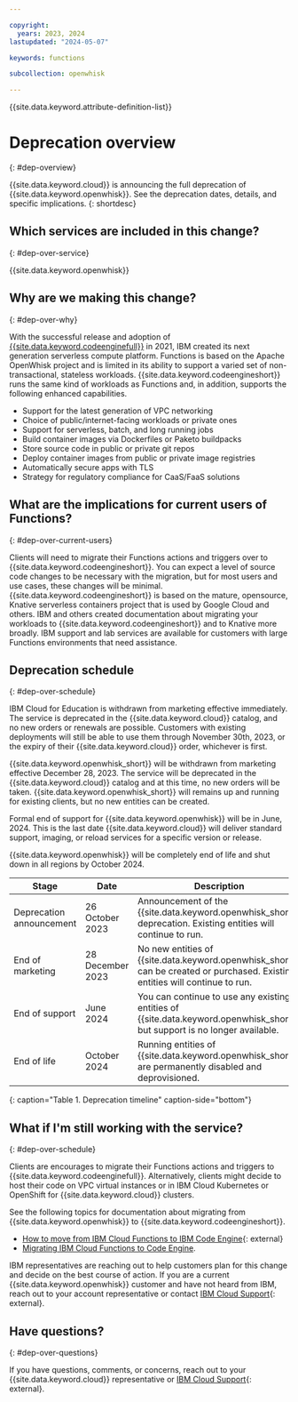 ```yaml
---

copyright:
  years: 2023, 2024
lastupdated: "2024-05-07"

keywords: functions

subcollection: openwhisk

---
```


{{site.data.keyword.attribute-definition-list}}

# Deprecation overview 
{: #dep-overview}
  
{{site.data.keyword.cloud}} is announcing the full deprecation of {{site.data.keyword.openwhisk}}. See the deprecation dates, details, and specific implications.
{: shortdesc}
  
## Which services are included in this change?
{: #dep-over-service}
  
{{site.data.keyword.openwhisk}}

## Why are we making this change?
{: #dep-over-why}
  
With the successful release and adoption of [{{site.data.keyword.codeenginefull}}](/docs/codeengine) in 2021, IBM created its next generation serverless compute platform. Functions is based on the Apache OpenWhisk project and is limited in its ability to support a varied set of non-transactional, stateless workloads. {{site.data.keyword.codeengineshort}} runs the same kind of workloads as Functions and, in addition, supports the following enhanced capabilities.
  
- Support for the latest generation of VPC networking
- Choice of public/internet-facing workloads or private ones
- Support for serverless, batch, and long running jobs
- Build container images via Dockerfiles or Paketo buildpacks
- Store source code in public or private git repos
- Deploy container images from public or private image registries
- Automatically secure apps with TLS
- Strategy for regulatory compliance for CaaS/FaaS solutions
  
## What are the implications for current users of Functions?
{: #dep-over-current-users}
  
Clients will need to migrate their Functions actions and triggers over to {{site.data.keyword.codeengineshort}}. You can expect a level of source code changes to be necessary with the migration, but for most users  and use cases, these changes will be minimal. {{site.data.keyword.codeengineshort}} is based on the mature, opensource, Knative serverless containers project that is used by Google Cloud and others. IBM and others created documentation about migrating your workloads to {{site.data.keyword.codeengineshort}} and to Knative more broadly. IBM support and lab services are available for customers with large Functions environments that need assistance.
  
## Deprecation schedule
{: #dep-over-schedule}
  
IBM Cloud for Education is withdrawn from marketing effective immediately. The service is deprecated in the {{site.data.keyword.cloud}} catalog, and no new orders or renewals are possible. Customers with existing deployments will still be able to use them through November 30th, 2023, or the expiry of their {{site.data.keyword.cloud}} order, whichever is first.

{{site.data.keyword.openwhisk_short}} will be withdrawn from marketing effective December 28, 2023. The service will be deprecated in the {{site.data.keyword.cloud}} catalog and at this time, no new orders will be taken. {{site.data.keyword.openwhisk_short}} will remains up and running for existing clients, but no new entities can be created.
  
Formal end of support for {{site.data.keyword.openwhisk}} will be in June, 2024. This is the last date {{site.data.keyword.cloud}} will deliver standard support, imaging, or reload services for a specific version or release.
  
{{site.data.keyword.openwhisk}} will be completely end of life and shut down in all regions by October 2024.
  
| Stage | Date | Description |
| ---------------- | ----------------- | ------------------------------------------------------------ |
| Deprecation announcement | 26 October 2023  | Announcement of the {{site.data.keyword.openwhisk_short}} deprecation. Existing entities will continue to run. |
| End of marketing | 28 December 2023 | No new entities of {{site.data.keyword.openwhisk_short}} can be created or purchased. Existing entities will continue to run. |
| End of support   | June 2024 | You can continue to use any existing entities of {{site.data.keyword.openwhisk_short}}, but support is no longer available.  |
| End of life | October 2024   | Running entities of {{site.data.keyword.openwhisk_short}} are permanently disabled and deprovisioned. |
{: caption="Table 1. Deprecation timeline" caption-side="bottom"}

## What if I'm still working with the service?
{: #dep-over-schedule}
  
Clients are encourages to migrate their Functions actions and triggers to {{site.data.keyword.codeenginefull}}. Alternatively, clients might decide to host their code on VPC virtual instances or in IBM Cloud Kubernetes or OpenShift for {{site.data.keyword.cloud}} clusters.

See the following topics for documentation about migrating from {{site.data.keyword.openwhisk}} to {{site.data.keyword.codeengineshort}}. 

- [How to move from IBM Cloud Functions to IBM Code Engine](https://www.ibm.com/blog/how-to-move-from-ibm-cloud-functions-to-ibm-code-engine){: external}
- [Migrating IBM Cloud Functions to Code Engine](/docs/codeengine?topic=codeengine-fun-migrate).
  
IBM representatives are reaching out to help customers plan for this change and decide on the best course of action. If you are a current {{site.data.keyword.openwhisk}} customer and have not heard from IBM, reach out to your account representative or contact [IBM Cloud Support](https://iam.bluemix.net/identity/mirror?state=initiating_transaction_id_djU0OHg-a5e8453733154995b0fabc7acac407e0){: external}.
  
## Have questions?
{: #dep-over-questions}
  
If you have questions, comments, or concerns, reach out to your {{site.data.keyword.cloud}} representative or [IBM Cloud Support](https://iam.bluemix.net/identity/mirror?state=initiating_transaction_id_djU0OHg-a5e8453733154995b0fabc7acac407e0){: external}.


  



